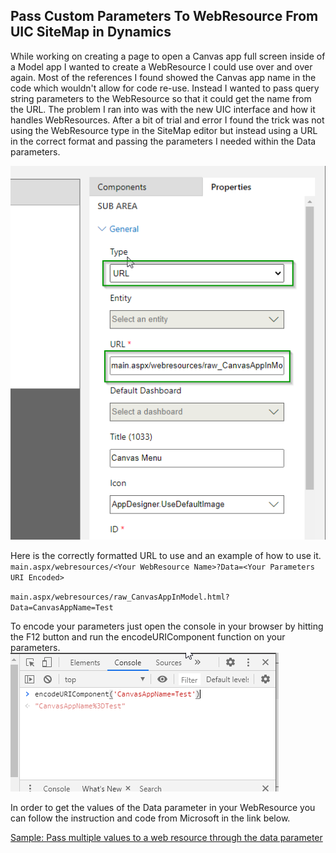 ## Pass Custom Parameters To WebResource From UIC SiteMap in Dynamics

While working on creating a page to open a Canvas app full screen inside of a Model app I wanted to create a WebResource I could use over and over again.  Most of the references I found showed the Canvas app name in the code which wouldn't allow for code re-use.  Instead I wanted to pass query string parameters to the WebResource so that it could get the name from the URL.  The problem I ran into was with the new UIC interface and how it handles WebResources.  After a bit of trial and error I found the trick was not using the WebResource type in the SiteMap editor but instead using a URL in the correct format and passing the parameters I needed within the Data parameters.

![Add URL to Sitemap](https://github.com/rwilson504/Blogger/blob/master/PassParametersToWebResourceFromSitemap/addurl.png?raw=true)

Here is the correctly formatted URL to use and an example of how to use it.
``
main.aspx/webresources/<Your WebResource Name>?Data=<Your Parameters URI Encoded>
``

``
main.aspx/webresources/raw_CanvasAppInModel.html?Data=CanvasAppName=Test
``

To encode your parameters just open the console in your browser by hitting the F12 button and run the encodeURIComponent function on your parameters.
![EncodeURI](https://github.com/rwilson504/Blogger/blob/master/PassParametersToWebResourceFromSitemap/encodeuri.png?raw=true)

In order to get the values of the Data parameter in your WebResource you can follow the instruction and code from Microsoft in the link below.

[Sample: Pass multiple values to a web resource through the data parameter](https://docs.microsoft.com/en-us/dynamics365/customerengagement/on-premises/developer/sample-pass-multiple-values-web-resource-through-data-parameter)
<!--stackedit_data:
eyJoaXN0b3J5IjpbLTE1MjgzOTE5NzAsNzM3NTU0NTVdfQ==
-->